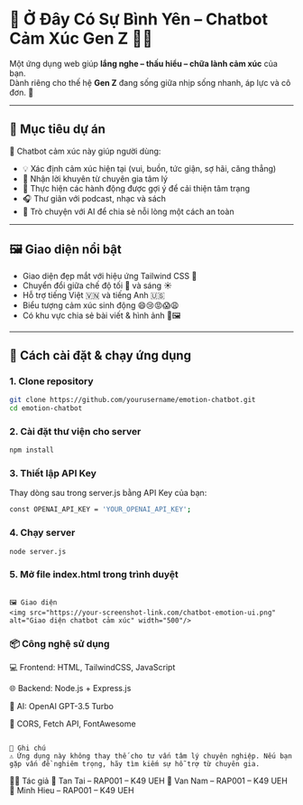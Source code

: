 # 💬 Ở Đây Có Sự Bình Yên – Chatbot Cảm Xúc Gen Z 🧠✨

Một ứng dụng web giúp **lắng nghe – thấu hiểu – chữa lành cảm xúc** của bạn.  
Dành riêng cho thế hệ **Gen Z** đang sống giữa nhịp sống nhanh, áp lực và cô đơn. 🌿

---

## 📌 Mục tiêu dự án

🌈 Chatbot cảm xúc này giúp người dùng:
- 💡 Xác định cảm xúc hiện tại (vui, buồn, tức giận, sợ hãi, căng thẳng)
- 📖 Nhận lời khuyên từ chuyên gia tâm lý
- 🎯 Thực hiện các hành động được gợi ý để cải thiện tâm trạng
- 🎧 Thư giãn với podcast, nhạc và sách
- 🧠 Trò chuyện với AI để chia sẻ nỗi lòng một cách an toàn

---

## 🖼️ Giao diện nổi bật

- Giao diện đẹp mắt với hiệu ứng Tailwind CSS 🎨
- Chuyển đổi giữa chế độ tối 🌙 và sáng ☀️
- Hỗ trợ tiếng Việt 🇻🇳 và tiếng Anh 🇺🇸
- Biểu tượng cảm xúc sinh động 😄😢😡😱😩
- Có khu vực chia sẻ bài viết & hình ảnh 💌🖼️

---

## 🚀 Cách cài đặt & chạy ứng dụng

### 1. Clone repository
```bash
git clone https://github.com/yourusername/emotion-chatbot.git
cd emotion-chatbot

```

### 2. Cài đặt thư viện cho server
```bash
npm install

```

### 3. Thiết lập API Key
Thay dòng sau trong server.js bằng API Key của bạn:
```bash
const OPENAI_API_KEY = 'YOUR_OPENAI_API_KEY';

```

### 4. Chạy server
```bash
node server.js

```

### 5. Mở file index.html trong trình duyệt

```

🖼️ Giao diện
<img src="https://your-screenshot-link.com/chatbot-emotion-ui.png" alt="Giao diện chatbot cảm xúc" width="500"/>

```

### 📦 Công nghệ sử dụng
💻 Frontend: HTML, TailwindCSS, JavaScript

🌐 Backend: Node.js + Express.js

🧠 AI: OpenAI GPT-3.5 Turbo

🔐 CORS, Fetch API, FontAwesome

```

📜 Ghi chú
⚠️ Ứng dụng này không thay thế cho tư vấn tâm lý chuyên nghiệp. Nếu bạn gặp vấn đề nghiêm trọng, hãy tìm kiếm sự hỗ trợ từ chuyên gia.

```

👨‍💻 Tác giả
👤 Tan Tai – RAP001 – K49 UEH
👤 Van Nam – RAP001 – K49 UEH
👤 Minh Hieu – RAP001 – K49 UEH
